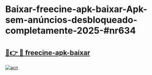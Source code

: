 # Baixar-freecine-apk-baixar-Apk-sem-anúncios-desbloqueado-completamente-2025-#nr634

# <h2><a href="https://ainizakaria.my?title=freecine-apk-baixar&ref=24M">🔗👉 🔴 freecine-apk-baixar</a></h2>

[![acn](https://github.com/user-attachments/assets/0f9c940e-d8b0-45ae-aac7-cd30a18b3e1c)](https://ainizakaria.my?title=freecine-apk-baixar&ref=24M)

